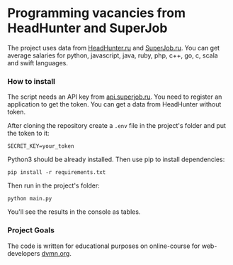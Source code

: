 # Programming vacancies from HeadHunter and SuperJob

The project uses data from [HeadHunter.ru](https://hh.ru/) and [SuperJob.ru](https://www.superjob.ru/). 
You can get average salaries for python, javascript, java, ruby, php, c++, go, c, scala and swift languages.

### How to install

The script needs an API key from [api.superjob.ru](https://api.superjob.ru/). You need to register an application to get the token. 
You can get a data from HeadHunter without token.

After cloning the repository create a `.env` file in the project's folder and put the token to it:

```
SECRET_KEY=your_token
```

Python3 should be already installed. Then use pip to install dependencies:

```
pip install -r requirements.txt
```

Then run in the project's folder: 
```
python main.py
``` 

You'll see the results in the console as tables.

### Project Goals

The code is written for educational purposes on online-course for web-developers [dvmn.org](https://dvmn.org/).
